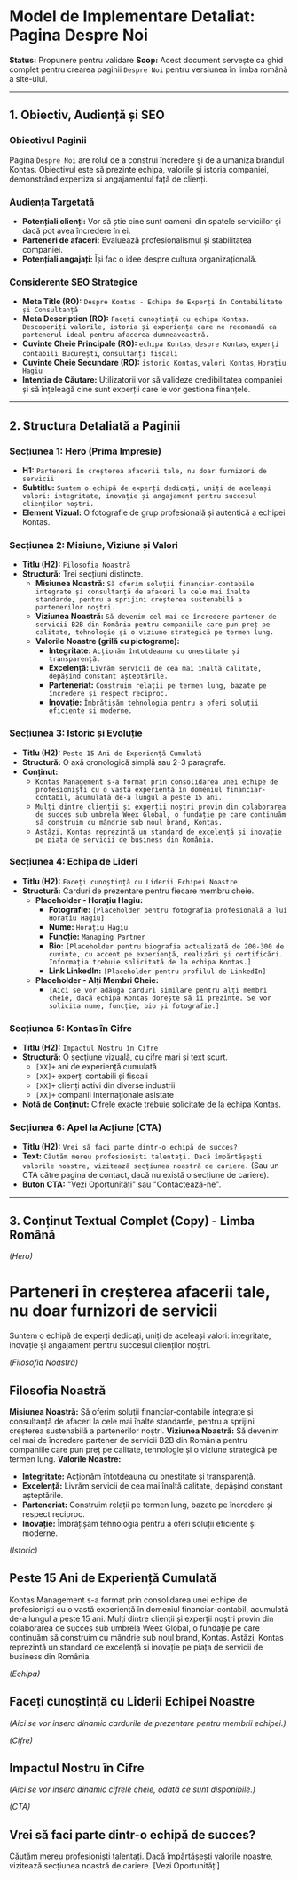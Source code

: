 # Model de Implementare Detaliat: Pagina Despre Noi

**Status:** Propunere pentru validare
**Scop:** Acest document servește ca ghid complet pentru crearea paginii `Despre Noi` pentru versiunea în limba română a site-ului.

---

## 1. Obiectiv, Audiență și SEO

### Obiectivul Paginii
Pagina `Despre Noi` are rolul de a construi încredere și de a umaniza brandul Kontas. Obiectivul este să prezinte echipa, valorile și istoria companiei, demonstrând expertiza și angajamentul față de clienți.

### Audiența Targetată
*   **Potențiali clienți:** Vor să știe cine sunt oamenii din spatele serviciilor și dacă pot avea încredere în ei.
*   **Parteneri de afaceri:** Evaluează profesionalismul și stabilitatea companiei.
*   **Potențiali angajați:** Își fac o idee despre cultura organizațională.

### Considerente SEO Strategice
*   **Meta Title (RO):** `Despre Kontas - Echipa de Experți în Contabilitate și Consultanță`
*   **Meta Description (RO):** `Faceți cunoștință cu echipa Kontas. Descoperiți valorile, istoria și experiența care ne recomandă ca partenerul ideal pentru afacerea dumneavoastră.`
*   **Cuvinte Cheie Principale (RO):** `echipa Kontas`, `despre Kontas`, `experți contabili București`, `consultanți fiscali`
*   **Cuvinte Cheie Secundare (RO):** `istoric Kontas`, `valori Kontas`, `Horațiu Hagiu`
*   **Intenția de Căutare:** Utilizatorii vor să valideze credibilitatea companiei și să înțeleagă cine sunt experții care le vor gestiona finanțele.

---

## 2. Structura Detaliată a Paginii

### **Secțiunea 1: Hero (Prima Impresie)**
*   **H1:** `Parteneri în creșterea afacerii tale, nu doar furnizori de servicii`
*   **Subtitlu:** `Suntem o echipă de experți dedicați, uniți de aceleași valori: integritate, inovație și angajament pentru succesul clienților noștri.`
*   **Element Vizual:** O fotografie de grup profesională și autentică a echipei Kontas.

### **Secțiunea 2: Misiune, Viziune și Valori**
*   **Titlu (H2):** `Filosofia Noastră`
*   **Structură:** Trei secțiuni distincte.
    *   **Misiunea Noastră:** `Să oferim soluții financiar-contabile integrate și consultanță de afaceri la cele mai înalte standarde, pentru a sprijini creșterea sustenabilă a partenerilor noștri.`
    *   **Viziunea Noastră:** `Să devenim cel mai de încredere partener de servicii B2B din România pentru companiile care pun preț pe calitate, tehnologie și o viziune strategică pe termen lung.`
    *   **Valorile Noastre (grilă cu pictograme):**
        *   **Integritate:** `Acționăm întotdeauna cu onestitate și transparență.`
        *   **Excelență:** `Livrăm servicii de cea mai înaltă calitate, depășind constant așteptările.`
        *   **Parteneriat:** `Construim relații pe termen lung, bazate pe încredere și respect reciproc.`
        *   **Inovație:** `Îmbrățișăm tehnologia pentru a oferi soluții eficiente și moderne.`

### **Secțiunea 3: Istoric și Evoluție**
*   **Titlu (H2):** `Peste 15 Ani de Experiență Cumulată`
*   **Structură:** O axă cronologică simplă sau 2-3 paragrafe.
*   **Conținut:**
    *   `Kontas Management s-a format prin consolidarea unei echipe de profesioniști cu o vastă experiență în domeniul financiar-contabil, acumulată de-a lungul a peste 15 ani.`
    *   `Mulți dintre clienții și experții noștri provin din colaborarea de succes sub umbrela Weex Global, o fundație pe care continuăm să construim cu mândrie sub noul brand, Kontas.`
    *   `Astăzi, Kontas reprezintă un standard de excelență și inovație pe piața de servicii de business din România.`

### **Secțiunea 4: Echipa de Lideri**
*   **Titlu (H2):** `Faceți cunoștință cu Liderii Echipei Noastre`
*   **Structură:** Carduri de prezentare pentru fiecare membru cheie.
    *   **Placeholder - Horațiu Hagiu:**
        *   **Fotografie:** `[Placeholder pentru fotografia profesională a lui Horațiu Hagiu]`
        *   **Nume:** `Horațiu Hagiu`
        *   **Funcție:** `Managing Partner`
        *   **Bio:** `[Placeholder pentru biografia actualizată de 200-300 de cuvinte, cu accent pe experiență, realizări și certificări. Informația trebuie solicitată de la echipa Kontas.]`
        *   **Link LinkedIn:** `[Placeholder pentru profilul de LinkedIn]`
    *   **Placeholder - Alți Membri Cheie:**
        *   `[Aici se vor adăuga carduri similare pentru alți membri cheie, dacă echipa Kontas dorește să îi prezinte. Se vor solicita nume, funcție, bio și fotografie.]`

### **Secțiunea 5: Kontas în Cifre**
*   **Titlu (H2):** `Impactul Nostru în Cifre`
*   **Structură:** O secțiune vizuală, cu cifre mari și text scurt.
    *   `[XX]+` ani de experiență cumulată
    *   `[XX]+` experți contabili și fiscali
    *   `[XX]+` clienți activi din diverse industrii
    *   `[XX]+` companii internaționale asistate
*   **Notă de Conținut:** Cifrele exacte trebuie solicitate de la echipa Kontas.

### **Secțiunea 6: Apel la Acțiune (CTA)**
*   **Titlu (H2):** `Vrei să faci parte dintr-o echipă de succes?`
*   **Text:** `Căutăm mereu profesioniști talentați. Dacă împărtășești valorile noastre, vizitează secțiunea noastră de cariere.` (Sau un CTA către pagina de contact, dacă nu există o secțiune de cariere).
*   **Buton CTA:** "Vezi Oportunități" sau "Contactează-ne".

---

## 3. Conținut Textual Complet (Copy) - Limba Română

*(Hero)*
# Parteneri în creșterea afacerii tale, nu doar furnizori de servicii
Suntem o echipă de experți dedicați, uniți de aceleași valori: integritate, inovație și angajament pentru succesul clienților noștri.

*(Filosofia Noastră)*
## Filosofia Noastră
**Misiunea Noastră:** Să oferim soluții financiar-contabile integrate și consultanță de afaceri la cele mai înalte standarde, pentru a sprijini creșterea sustenabilă a partenerilor noștri.
**Viziunea Noastră:** Să devenim cel mai de încredere partener de servicii B2B din România pentru companiile care pun preț pe calitate, tehnologie și o viziune strategică pe termen lung.
**Valorile Noastre:**
*   **Integritate:** Acționăm întotdeauna cu onestitate și transparență.
*   **Excelență:** Livrăm servicii de cea mai înaltă calitate, depășind constant așteptările.
*   **Parteneriat:** Construim relații pe termen lung, bazate pe încredere și respect reciproc.
*   **Inovație:** Îmbrățișăm tehnologia pentru a oferi soluții eficiente și moderne.

*(Istoric)*
## Peste 15 Ani de Experiență Cumulată
Kontas Management s-a format prin consolidarea unei echipe de profesioniști cu o vastă experiență în domeniul financiar-contabil, acumulată de-a lungul a peste 15 ani. Mulți dintre clienții și experții noștri provin din colaborarea de succes sub umbrela Weex Global, o fundație pe care continuăm să construim cu mândrie sub noul brand, Kontas. Astăzi, Kontas reprezintă un standard de excelență și inovație pe piața de servicii de business din România.

*(Echipa)*
## Faceți cunoștință cu Liderii Echipei Noastre
*(Aici se vor insera dinamic cardurile de prezentare pentru membrii echipei.)*

*(Cifre)*
## Impactul Nostru în Cifre
*(Aici se vor insera dinamic cifrele cheie, odată ce sunt disponibile.)*

*(CTA)*
## Vrei să faci parte dintr-o echipă de succes?
Căutăm mereu profesioniști talentați. Dacă împărtășești valorile noastre, vizitează secțiunea noastră de cariere.
[Vezi Oportunități]
